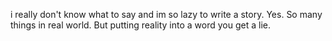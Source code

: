 i really don't know what to say and im so lazy to write a story.
Yes. So many things in real world.
But putting reality into a word you get a lie.
